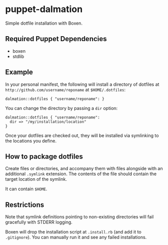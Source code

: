 # puppet-dalmation

Simple dotfile installation with Boxen.

## Required Puppet Dependencies

 * boxen
 * stdlib

## Example

In your personal manifest, the following will install a directory of
dotfiles at `http://github.com/username/reponame` at `$HOME/.dotfiles`:

```puppet
dalmation::dotfiles { "username/reponame": }
```

You can change the directory by passing a `dir` option:

```puppet
dalmation::dotfiles { "username/reponame":
  dir => "/my/installation/location"
}
```

Once your dotfiles are checked out, they will be installed via
symlinking to the locations you define.

## How to package dotfiles

Create files or directories, and accompany them with files alongside
with an additional `.symlink` extension. The contents of the file
should contain the target location of the symlink.

It can contain `$HOME`.

## Restrictions

Note that symlink definitions pointing to non-existing directories
will fail gracefully with STDERR logging.

Boxen will drop the installation script at `.install.rb` (and add it
to `.gitignore`). You can manually run it and see any failed installations.
